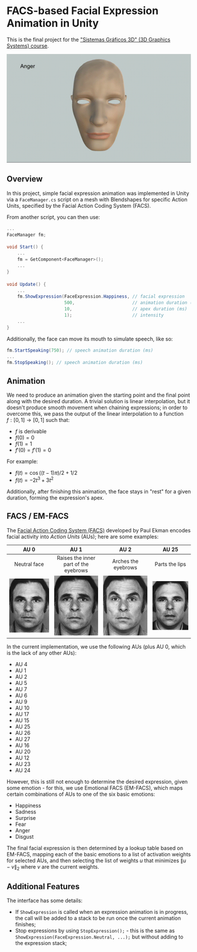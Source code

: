FACS-based Facial Expression Animation in Unity
===

This is the final project for the ["Sistemas Gráficos 3D" (3D Graphics Systems) course](http://lvelho.impa.br/i3d19/).

![](images/demo.gif)

## Overview

In this project, simple facial expression animation was implemented in Unity via a `FaceManager.cs` script on a mesh with
Blendshapes for specific Action Units, specified by the Facial Action Coding System (FACS).

From another script, you can then use:

```c#
...
FaceManager fm;

void Start() {
    ...
    fm = GetComponent<FaceManager>();
    ...
}

void Update() {
    ...
    fm.ShowExpression(FaceExpression.Happiness, // facial expression
                      500,                      // animation duration (ms)
                      10,                       // apex duration (ms)
                      1);                       // intensity
    ...
}
```

Additionally, the face can move its mouth to simulate speech, like so:

```c#
fm.StartSpeaking(750); // speech animation duration (ms)
...
fm.StopSpeaking(); // speech animation duration (ms)
```

## Animation

We need to produce an animation given the starting point and the final point along with the desired duration. A trivial solution is
linear interpolation, but it doesn't produce smooth movement when chaining expressions; in order to overcome this, we pass the output
of the linear interpolation to a function $f : [0, 1] \rightarrow [0, 1]$ such that:

- $f$ is derivable
- $f(0) = 0$
- $f(1) = 1$
- $f'(0) = f'(1) = 0$

For example:

- $f(t) = \cos((t-1)\pi)/2 + 1/2$
- $f(t) = -2t^3 + 3t^2$

Additionally, after finishing this animation, the face stays in "rest" for a given duration, forming the expression's apex.

## FACS / EM-FACS

The [Facial Action Coding System (FACS)](https://www.paulekman.com/product/facs-manual/) developed by Paul Ekman
encodes facial activity into _Action Units_ (AUs); here are some examples:

|       AU 0              |                  AU 1                 |         AU 2            |      AU 25               |
|:-----------------------:|:-------------------------------------:|:-----------------------:|:------------------------:|
| Neutral face            | Raises the inner part of the eyebrows | Arches the eyebrows     | Parts the lips           |
| ![](images/aus/au0.png) | ![](images/aus/au1.png)               | ![](images/aus/au2.png) | ![](images/aus/au25.png) |

In the current implementation, we use the following AUs (plus AU 0, which is the lack of any other AUs):

- AU 4
- AU 1
- AU 2
- AU 5
- AU 7
- AU 6
- AU 9
- AU 10
- AU 17
- AU 15
- AU 25
- AU 26
- AU 27
- AU 16
- AU 20
- AU 12
- AU 23
- AU 24

However, this is still not enough to determine the desired expression, given some emotion - for this, we use Emotional FACS (EM-FACS),
which maps certain combinations of AUs to one of the six basic emotions:

- Happiness
- Sadness
- Surprise
- Fear
- Anger
- Disgust

The final facial expression is then determined by a lookup table based on EM-FACS, mapping each of the basic emotions to a list of
activation weights for selected AUs, and then selecting the list of weights $u$ that minimizes $\lVert u - v \rVert_2$ where $v$ are
the current weights.

## Additional Features

The interface has some details:

- If `ShowExpression` is called when an expression animation is in progress, the call will be added to a stack to be run once the current
animation finishes;
- Stop expressions by using `StopExpression();` - this is the same as `ShowExpression(FaceExpression.Neutral, ...);` but without adding to
the expression stack;
